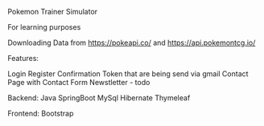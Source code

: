 Pokemon Trainer Simulator

For learning purposes

Downloading Data from https://pokeapi.co/ and https://api.pokemontcg.io/

Features:

Login
Register
Confirmation Token that are being send via gmail
Contact Page with Contact Form
Newstletter - todo

Backend:
Java
SpringBoot
MySql
Hibernate
Thymeleaf

Frontend:
Bootstrap 